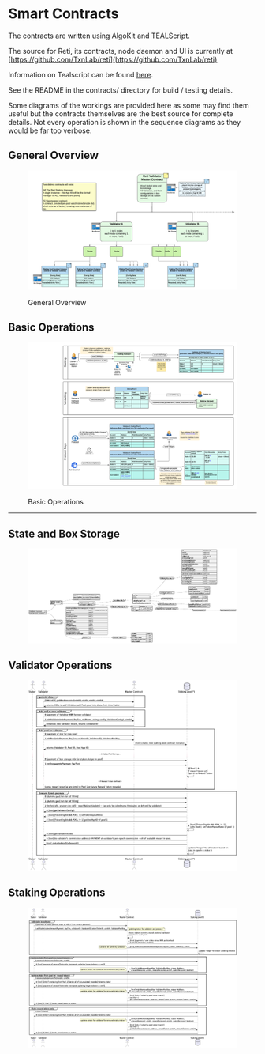 # Smart Contracts

The contracts are written using AlgoKit and TEALScript. &#x20;

The source for Reti, its contracts, node daemon and UI is currently at [https://github.com/TxnLab/reti](https://github.com/TxnLab/reti)

Information on Tealscript can be found [here](https://tealscript.netlify.app/).

See the README in the contracts/ directory for build / testing details.

Some diagrams of the workings are provided here as some may find them useful but the contracts themselves are the best source for complete details.  Not every operation is shown in the sequence diagrams as they would be far too verbose.

## General Overview

<figure><img src="../../.gitbook/assets/Reti Validator Pools - Page 1.png" alt=""><figcaption><p>General Overview</p></figcaption></figure>

## Basic Operations

<figure><img src="../../.gitbook/assets/Reti Validator Pools - Page 2.png" alt=""><figcaption><p>Basic Operations</p></figcaption></figure>

***

## **State and Box Storage**

<figure><img src="../../.gitbook/assets/retiStorage.png" alt=""><figcaption></figcaption></figure>

## **Validator Operations**

<figure><img src="../../.gitbook/assets/validator.png" alt=""><figcaption></figcaption></figure>

## **Staking Operations**

<figure><img src="../../.gitbook/assets/staker.png" alt=""><figcaption></figcaption></figure>
